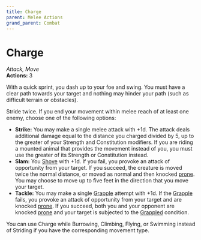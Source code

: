 ```yaml
---
title: Charge
parent: Melee Actions
grand_parent: Combat
---
```


# Charge
*Attack, Move*<br>
**Actions:** 3

With a quick sprint, you dash up to your foe and swing. You must have a clear path towards your target and nothing may hinder your path (such as difficult terrain or obstacles).

Stride twice. If you end your movement within melee reach of at least one enemy, choose one of the following options:
* **Strike:** You may make a single melee attack with +1d. The attack deals additional damage equal to the distance you charged divided by 5, up to the greater of your Strength and Constitution modifiers. If you are riding a mounted animal that provides the movement instead of you, you must use the greater of its Strength or Constitution instead.
* **Slam:** You [Shove](https://stormchaserroleplaying.com/stormchaserRPG/Combat/Melee/Shove/) with +1d. If you fail, you provoke an attack of opportunity from your target. If you succeed, the creature is moved twice the normal distance, or moved as normal and then knocked [prone](https://stormchaserroleplaying.com/stormchaserRPG/Conditions/Prone/). You may choose to move up to five feet in the direction that you move your target. 
* **Tackle:** You may make a single [Grapple](https://stormchaserroleplaying.com/stormchaserRPG/Combat/Melee/Grapple/) attempt with +1d. If the [Grapple](https://stormchaserroleplaying.com/stormchaserRPG/Combat/Melee/Grapple/) fails, you provoke an attack of opportunity from your target and are knocked [prone](https://stormchaserroleplaying.com/stormchaserRPG/Conditions/Prone/). If you succeed, both you and your opponent are knocked [prone](https://stormchaserroleplaying.com/stormchaserRPG/Conditions/Prone/) and your target is subjected to the [Grappled](https://stormchaserroleplaying.com/stormchaserRPG/Conditions/Grappled/) condition.

You can use Charge while Burrowing, Climbing, Flying, or Swimming instead of Striding if you have the corresponding movement type.
